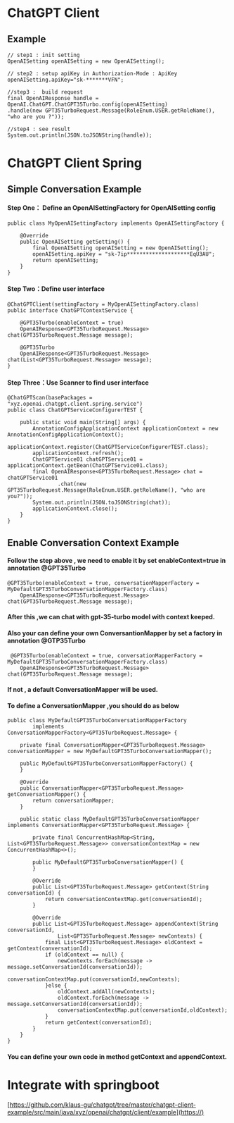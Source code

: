 # ChatGPT Client

## Example

```
// step1 : init setting
OpenAISetting openAISetting = new OpenAISetting();

// step2 : setup apiKey in Authorization-Mode : ApiKey
openAISetting.apiKey="sk-*******VFN";

//step3 :  build request
final OpenAIResponse handle = OpenAI.ChatGPT.ChatGPT35Turbo.config(openAISetting)
.handle(new GPT35TurboRequest.Message(RoleEnum.USER.getRoleName(), "who are you ?"));

//step4 : see result
System.out.println(JSON.toJSONString(handle));
```

# ChatGPT Client Spring

## Simple Conversation Example

#### Step One： Define an OpenAISettingFactory for OpenAISetting config

```
public class MyOpenAISettingFactory implements OpenAISettingFactory {
  
    @Override
    public OpenAISetting getSetting() {
        final OpenAISetting openAISetting = new OpenAISetting();
        openAISetting.apiKey = "sk-7ip********************EqU3AU";
        return openAISetting;
    }
}
```

#### Step Two：Define user interface

```
@ChatGPTClient(settingFactory = MyOpenAISettingFactory.class)
public interface ChatGPTContextService {
  
    @GPT35Turbo(enableContext = true)
    OpenAIResponse<GPT35TurboRequest.Message> chat(GPT35TurboRequest.Message message);
  
    @GPT35Turbo
    OpenAIResponse<GPT35TurboRequest.Message> chat(List<GPT35TurboRequest.Message> message);
}
```

#### Step Three：Use Scanner to find user interface

```
@ChatGPTScan(basePackages = "xyz.openai.chatgpt.client.spring.service")
public class ChatGPTServiceConfigurerTEST {
  
    public static void main(String[] args) {
        AnnotationConfigApplicationContext applicationContext = new AnnotationConfigApplicationContext();
        applicationContext.register(ChatGPTServiceConfigurerTEST.class);
        applicationContext.refresh();
        ChatGPTService01 chatGPTService01 = applicationContext.getBean(ChatGPTService01.class);
        final OpenAIResponse<GPT35TurboRequest.Message> chat = chatGPTService01
                .chat(new GPT35TurboRequest.Message(RoleEnum.USER.getRoleName(), "who are you?"));
        System.out.println(JSON.toJSONString(chat));
        applicationContext.close();
    }
}
```

## Enable Conversation Context Example

#### Follow the step above , we need to enable it by set enableContext=true in annotation @GPT35Turbo

```
@GPT35Turbo(enableContext = true, conversationMapperFactory = MyDefaultGPT35TurboConversationMapperFactory.class)
    OpenAIResponse<GPT35TurboRequest.Message> chat(GPT35TurboRequest.Message message);
```

#### After this ,we can chat with gpt-35-turbo model with context keeped.

#### Also your can define your own ConversantionMapper by set a factory in annotation @GTP35Turbo

```
 @GPT35Turbo(enableContext = true, conversationMapperFactory = MyDefaultGPT35TurboConversationMapperFactory.class)
    OpenAIResponse<GPT35TurboRequest.Message> chat(GPT35TurboRequest.Message message);
```

#### If not , a default ConversationMapper will be used.

#### To define a ConversationMapper ,you should do as below

```
public class MyDefaultGPT35TurboConversationMapperFactory
        implements ConversationMapperFactory<GPT35TurboRequest.Message> {
  
    private final ConversationMapper<GPT35TurboRequest.Message> conversationMapper = new MyDefaultGPT35TurboConversationMapper();
  
    public MyDefaultGPT35TurboConversationMapperFactory() {
    }
  
    @Override
    public ConversationMapper<GPT35TurboRequest.Message> getConversationMapper() {
        return conversationMapper;
    }
  
    public static class MyDefaultGPT35TurboConversationMapper implements ConversationMapper<GPT35TurboRequest.Message> {
    
        private final ConcurrentHashMap<String, List<GPT35TurboRequest.Message>> conversationContextMap = new ConcurrentHashMap<>();
    
        public MyDefaultGPT35TurboConversationMapper() {
        }
    
        @Override
        public List<GPT35TurboRequest.Message> getContext(String conversationId) {
            return conversationContextMap.get(conversationId);
        }
    
        @Override
        public List<GPT35TurboRequest.Message> appendContext(String conversationId,
                List<GPT35TurboRequest.Message> newContexts) {
            final List<GPT35TurboRequest.Message> oldContext = getContext(conversationId);
            if (oldContext == null) {
                newContexts.forEach(message -> message.setConversationId(conversationId));
                conversationContextMap.put(conversationId,newContexts);
            }else {
                oldContext.addAll(newContexts);
                oldContext.forEach(message -> message.setConversationId(conversationId));
                conversationContextMap.put(conversationId,oldContext);
            }
            return getContext(conversationId);
        }
    }
}
```

#### You can define your own code in method getContext and appendContext.


# Integrate with springboot
[https://github.com/klaus-gu/chatgpt/tree/master/chatgpt-client-example/src/main/java/xyz/openai/chatgpt/client/example](https://)
